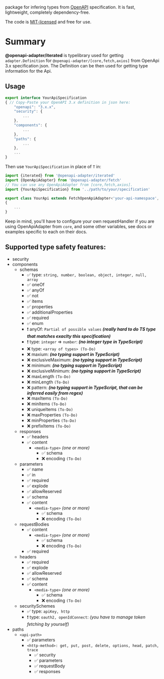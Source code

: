  package for infering types from <a href="https://spec.openapis.org/oas/latest.html" target="_blank" rel="noopener noreferrer">OpenAPI</a> specification. It is fast, lightweight, completely dependency-free.

The code is [MIT-licensed](./LICENSE) and free for use.

# Summary
**@openapi-adapter/iterated** is typelibrary used for getting `adapter.Definition` for `@openapi-adapter/[core,fetch,axios]` from OpenApi 3.x specification json. The Definition can be then used for getting type information for the Api.

## Usage
```typescript
export interface YourApiSpecification 
{ // Copy-Paste your OpenAPI 3.x definition in json here: 
    "openapi": "3.x.x",
    "security": {
        ...
    },
    "components": {
        ...
    },
    "paths": {
        ...
    },
    ...
}
```
Then use `YourApiSpecification` in place of `T` in: 
```typescript
import {iterated} from '@openapi-adapter/iterated'
import {OpenApiAdapter} from '@openapi-adapter/fetch' 
// You can use any OpenApiAdapter from [core,fetch,axios]. 
import {YourApiSpecification} from '../path/to/your/specification'

export class YourApi extends FetchOpenApiAdapter<'your-api-namespace', iterated.Definition<YourApiSpecification>>
{
    ...
}
```
Keep in mind, you'll have to configure your own requestHandler if you are using OpenApiAdapter from `core`, and some other variables, see docs or examples specific to each on their docs.


## Supported type safety features:
- security
- components
  - schemas
    - ✅ type: `string, number, boolean, object, integer, null, array`
    - ✅ oneOf
    - ✅ anyOf 
    - ✅ not
    - ✅ items 
    - ✅ properties
    - ✅ additionalProperties
    - ✅ required
    - ✅ enum
    - ❗️ anyOf: `Partial of possible values` **_(really hard to do TS type that matches exaclty this specification)_**
    - ❗️ type: `integer` => `number`: **_(no integer type in TypeScript)_**
    - ❌ type: `<array of types> (To-Do)`
    - ❌ maxium: **_(no typing support in TypeScript)_**
    - ❌ exclusiveMaximum: **_(no typing support in TypeScript)_**
    - ❌ minimum: **_(no typing support in TypeScript)_**
    - ❌ exclusiveMinimum: **_(no typing support in TypeScript)_**
    - ❌ maxLength `(To-Do)`
    - ❌ minLength `(To-Do)`
    - ❌ pattern:  **_(no typing support in TypeScript, that can be inferred easily from regex)_**
    - ❌ maxItems `(To-Do)`
    - ❌ minItems `(To-Do)`
    - ❌ uniqueItems  `(To-Do)`
    - ❌ maxProperties  `(To-Do)`
    - ❌ minProperties  `(To-Do)`
    - ❌ prefixItems `(To-Do)`
  - responses
    - ✅ headers
    - ✅ content
      - `<media-type>` _(one or more)_
        - ✅ schema
        - ❌ encoding `(To-Do)`
  - parameters
    - ✅ name
    - ✅ in
    - ✅ required
    - ✅ explode
    - ✅ allowReserved
    - ✅ schema
    - ✅ content
      - `<media-type>` _(one or more)_
        - ✅ schema
        - ❌ encoding `(To-Do)`
  - requestBodies
    - ✅ content
      - `<media-type>` _(one or more)_
        - ✅ schema
        - ❌ encoding `(To-Do)`
    - ✅ required
  - headers 
    - ✅ required
    - ✅ explode
    - ✅ allowReserved
    - ✅ schema
    - ✅ content
      - `<media-type>` _(one or more)_
        - ✅ schema
        - ❌ encoding `(To-Do)`
  - securitySchemes
    - ✅ type: `apiKey, http`
    - ❗️ type: `oauth2, openIdConnect`: _(you have to manage token fetching by yourself)_
-  paths
    - `<api-path>`
      - ✅ parameters
      - `<http-method>: get, put, post, delete, options, head, patch, trace` 
        -  ✅ security
        -  ✅ parameters
        -  ✅ requestBody
        -  ✅ responses 
